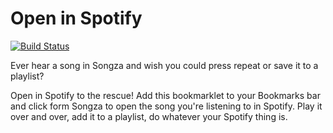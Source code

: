 Open in Spotify
===============

[![Build Status](https://travis-ci.org/lauren/open-in-spotify.png?branch=master)](https://travis-ci.org/lauren/open-in-spotify)

Ever hear a song in Songza and wish you could press repeat or save it to a playlist?

Open in Spotify to the rescue! Add this bookmarklet to your Bookmarks bar and click form Songza to open the song you're listening to in Spotify. Play it over and over, add it to a playlist, do whatever your Spotify thing is.